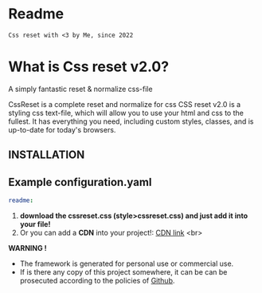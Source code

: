 # Readme

```text 
Css reset with <3 by Me, since 2022 
```

<h1>What is Css reset v2.0?</h1>
A simply fantastic reset & normalize css-file <br>

CssReset is a complete reset and normalize for css 
CSS reset v2.0 is a styling css text-file, which will allow you to use your html and css to the fullest. 
It has everything you need, including custom styles, classes, and is up-to-date for today's browsers.


## INSTALLATION

## Example configuration.yaml

```yaml
readme:
```

1. **download the cssreset.css (style>cssreset.css) and just add it into your file!**
2. Or you can add a **CDN** into your project!:  [CDN link]([https://www.cssreset.tk/](https://cssreset.tk/pages/reset.html)) <br>


**WARNING !**
- The framework is generated for personal use or commercial use. 
- If is there any copy of this project somewhere, it can be can be prosecuted according to the policies of [Github](https://github.com/about/developer-policy/).
